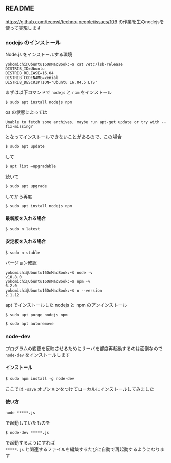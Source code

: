 ## README
  
https://github.com/tecowl/techno-people/issues/109 の作業を生のnodejsを使って実現します  

### nodejs のインストール
  
Node.js をインストールする環境
```
yokomichi@Ubuntu16OnMacBook:~$ cat /etc/lsb-release 
DISTRIB_ID=Ubuntu
DISTRIB_RELEASE=16.04
DISTRIB_CODENAME=xenial
DISTRIB_DESCRIPTION="Ubuntu 16.04.5 LTS"

```
  
まずは以下コマンドで `nodejs` と `npm` をインストール  
```
$ sudo apt install nodejs npm  
```
os の状態によっては  
```
Unable to fetch some archives, maybe run apt-get update or try with --fix-missing?  
```
となってインストールできないことがあるので、この場合  
```
$ sudo apt update
```
して  
```
$ apt list ―upgradable
```
続いて  
```
$ sudo apt upgrade
```
してから再度  
```
$ sudo apt install nodejs npm
```
#### 最新版を入れる場合
```
$ sudo n latest
```
#### 安定板を入れる場合
```
$ sudo n stable
```
バージョン確認  
```
yokomichi@Ubuntu16OnMacBook:~$ node -v
v10.8.0
yokomichi@Ubuntu16OnMacBook:~$ npm -v
6.2.0
yokomichi@Ubuntu16OnMacBook:~$ n --version
2.1.12
```
  
apt でインストールした nodejs と npm のアンインストール  
```
$ sudo apt purge nodejs npm
```
```
$ sudo apt autoremove
```
  
### node-dev
プログラムの変更を反映させるためにサーバを都度再起動するのは面倒なので `node-dev` をインストールします  
#### インストール
```
$ sudo npm install -g node-dev
```
ここでは `-save` オプションをつけてローカルにインストールしてみました  
  
#### 使い方
```
node *****.js
```
で起動していたものを  
```
$ node-dev *****.js
```
で起動するようにすれば  
`*****.js` と関連するファイルを編集するたびに自動で再起動するようになります  
